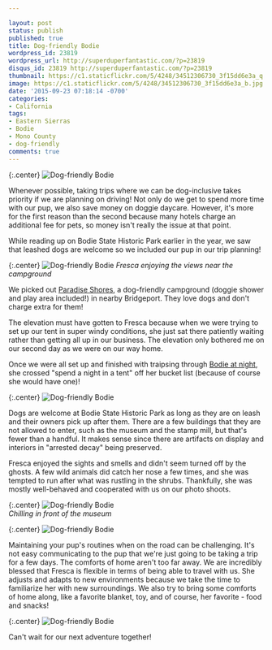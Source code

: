 ```yaml
---

layout: post
status: publish
published: true
title: Dog-friendly Bodie
wordpress_id: 23819
wordpress_url: http://superduperfantastic.com/?p=23819
disqus_id: 23819 http://superduperfantastic.com/?p=23819
thumbnail: https://c1.staticflickr.com/5/4248/34512306730_3f15dd6e3a_q.jpg
image: https://c1.staticflickr.com/5/4248/34512306730_3f15dd6e3a_b.jpg
date: '2015-09-23 07:18:14 -0700'
categories:
- California
tags:
- Eastern Sierras
- Bodie
- Mono County
- dog-friendly
comments: true
---
```

{:.center}
![Dog-friendly Bodie](https://c1.staticflickr.com/5/4248/34512306730_3f15dd6e3a_b.jpg)

Whenever possible, taking trips where we can be dog-inclusive takes priority if we are planning on driving! Not only do we get to spend more time with our pup, we also save money on doggie daycare. However, it's more for the first reason than the second because many hotels charge an additional fee for pets, so money isn't really the issue at that point. 

While reading up on Bodie State Historic Park earlier in the year, we saw that leashed dogs are welcome so we included our pup in our trip planning!

{:.center}
![Dog-friendly Bodie](https://c1.staticflickr.com/5/4276/34512368600_b88e198047_b.jpg)
*Fresca enjoying the views near the campground*

We picked out <a href="http://paradiseshoresrvpark.com/" target="_blank" rel="nofollow">Paradise Shores</a>, a dog-friendly campground (doggie shower and play area included!) in nearby Bridgeport. They love dogs and don't charge extra for them!

The elevation must have gotten to Fresca because when we were trying to set up our tent in super windy conditions, she just sat there patiently waiting rather than getting all up in our business. The elevation only bothered me on our second day as we were on our way home.
  
Once we were all set up and finished with traipsing through <a href="http://superduperfantastic.com/see-bodie-california-ghost-town-at-night/23822/">Bodie at night</a>, she crossed "spend a night in a tent" off her bucket list (because of course she would have one)!

{:.center}
![Dog-friendly Bodie](https://c1.staticflickr.com/5/4195/34859223066_866963dc00_b.jpg)

Dogs are welcome at Bodie State Historic Park as long as they are on leash and their owners pick up after them. There are a few buildings that they are not allowed to enter, such as the museum and the stamp mill, but that's fewer than a handful. It makes sense since there are artifacts on display and interiors in "arrested decay" being preserved.

Fresca enjoyed the sights and smells and didn't seem turned off by the ghosts. A few wild animals did catch her nose a few times, and she was tempted to run after what was rustling in the shrubs. Thankfully, she was mostly well-behaved and cooperated with us on our photo shoots. 

{:.center}
![Dog-friendly Bodie](https://c1.staticflickr.com/5/4271/34088685733_501908556d_b.jpg)  
*Chilling in front of the museum*

{:.center}
![Dog-friendly Bodie](https://c1.staticflickr.com/5/4275/34512305620_0604011c30_b.jpg)  

Maintaining your pup's routines when on the road can be challenging. It's not easy communicating to the pup that we're just going to be taking a trip for a few days. The comforts of home aren't too far away. We are incredibly blessed that Fresca is flexible in terms of being able to travel with us. She adjusts and adapts to new environments because we take the time to familiarize her with new surroundings. We also try to bring some comforts of home along, like a favorite blanket, toy, and of course, her favorite - food and snacks! 

{:.center}
![Dog-friendly Bodie](https://c1.staticflickr.com/1/699/21036298164_3789ac7d06_b.jpg)

Can't wait for our next adventure together!